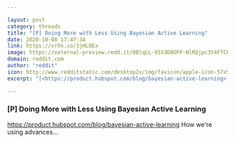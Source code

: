 ```yaml
---

layout: post
category: threads
title: "[P] Doing More with Less Using Bayesian Active Learning"
date: 2020-10-08 17:47:34
link: https://vrhk.co/3jHL0Ex
image: https://external-preview.redd.it/0BlqLL-95S3D8OFP-NlRQjpc3t4FfCKtB30HSegJTRw.jpg?width=1024&height=512&auto=webp&crop=1024:512,smart&s=1bf9a99d25058391cb48a6cf1130dfeaf07037b6
domain: reddit.com
author: "reddit"
icon: http://www.redditstatic.com/desktop2x/img/favicon/apple-icon-57x57.png
excerpt: "[<https://product.hubspot.com/blog/bayesian-active-learning>](<https://product.hubspot.com/blog/bayesian-active-learning>) How we're using advances..."

---
```


### [P] Doing More with Less Using Bayesian Active Learning

[<https://product.hubspot.com/blog/bayesian-active-learning>](<https://product.hubspot.com/blog/bayesian-active-learning>) How we're using advances...
